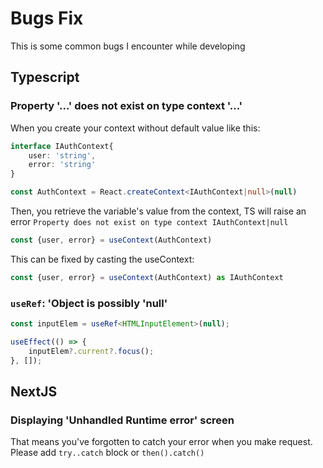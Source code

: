 # Bugs Fix

This is some common bugs I encounter while developing

## Typescript

### Property '...' does not exist on type context '...'

When you create your context without default value like this:

```typescript
interface IAuthContext{
	user: 'string',
	error: 'string'
}

const AuthContext = React.createContext<IAuthContext|null>(null)
```

Then, you retrieve the variable's value from the context, TS will raise an error `Property does not exist on type context IAuthContext|null`

```typescript
const {user, error} = useContext(AuthContext)
```

This can be fixed by casting the useContext:

```typescript
const {user, error} = useContext(AuthContext) as IAuthContext
```

### `useRef`: 'Object is possibly 'null'

```ts
const inputElem = useRef<HTMLInputElement>(null);

useEffect(() => {
    inputElem?.current?.focus();
}, []);
```

## NextJS

### Displaying 'Unhandled Runtime error' screen

That means you've forgotten to catch your error when you make request. Please add `try..catch` block or `then().catch()`
